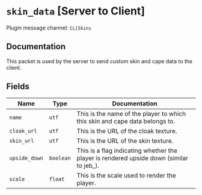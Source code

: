 # `skin_data` [Server to Client]
Plugin message channel: `CL|Skins`

## Documentation
This packet is used by the server to send custom skin and cape data to the client.


## Fields
| Name | Type | Documentation |
| ---- | ---- | ------------- |
| `name` | `utf` | This is the name of the player to which this skin and cape data belongs to. |
| `cloak_url` | `utf` | This is the URL of the cloak texture. |
| `skin_url` | `utf` | This is the URL of the skin texture. |
| `upside_down` | `boolean` | This is a flag indicating whether the player is rendered upside down (similar to jeb_). |
| `scale` | `float` | This is the scale used to render the player. |
